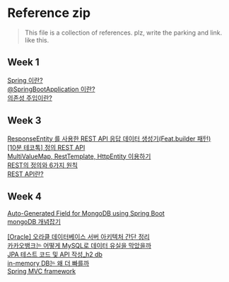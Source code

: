 # Reference zip

> This file is a collection of references.
> plz, write the parking and link.
> like this. 

## Week 1
[Spring 이란?](https://jerryjerryjerry.tistory.com/62) </br>
[@SpringBootApplication 이란?](https://velog.io/@jwkim/spring-boot-springapplication-annotation) </br>
[의존성 주입이란?](https://bamdule.tistory.com/174)

## Week 3
[ResponseEntity 를 사용한 REST API 응답 데이터 생성기(Feat.builder 패턴)](https://velog.io/@heoseungyeon/ResponseEntity-%EB%A5%BC-%EC%82%AC%EC%9A%A9%ED%95%9C-REST-API-%EC%9D%91%EB%8B%B5-%EB%8D%B0%EC%9D%B4%ED%84%B0-%EC%83%9D%EC%84%B1%EA%B8%B0Feat.builder-%ED%8C%A8%ED%84%B4) </br>
[[10분 테코톡] 정의 REST API](https://www.youtube.com/watch?v=Nxi8Ur89Akw) </br>
[MultiValueMap, RestTemplate, HttpEntity 이용하기](https://bamdule.tistory.com/174) </br>
[REST의 정의와 6가지 원칙](https://jaegukim.github.io/posts/rest/) </br>
[REST API란?](https://velog.io/@pilyeooong/REST-API%EB%9E%80) </br>

## Week 4
[Auto-Generated Field for MongoDB using Spring Boot](https://www.baeldung.com/spring-boot-mongodb-auto-generated-field) </br>
[mongoDB 개념잡기](https://velog.io/@swhan9404/mongoDB-%EA%B0%9C%EB%85%90%EC%9E%A1%EA%B8%B0) </br>

[[Oracle] 오라클 데이터베이스 서버 아키텍처 간단 정리](https://myjamong.tistory.com/166) </br>
[카카오뱅크는 어떻게 MySQL로 데이터 유실을 막았을까](https://byline.network/2017/10/17-6/) </br>
[JPA 테스트 코드 및 API 작성_h2 db](https://katfun.tistory.com/entry/Spring-Boot-3-2) </br>
[in-memory DB는 왜 더 빠를까](https://2kindsofcs.tistory.com/40) </br>
[Spring MVC framework](https://velog.io/@miscaminos/Spring-MVC-framework)